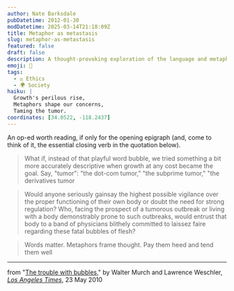 ```yaml
---
author: Nate Barksdale
pubDatetime: 2012-01-30
modDatetime: 2025-03-14T21:18:09Z
title: Metaphor as metastasis
slug: metaphor-as-metastasis
featured: false
draft: false
description: A thought-provoking exploration of the language and metaphors we use to discuss economic growth and regulation.
emoji: 🦠
tags:
  - ⚖️ Ethics
  - 🌍 Society
haiku: |
  Growth's perilous rise,  
  Metaphors shape our concerns,  
  Taming the tumor.
coordinates: [34.0522, -118.2437]
---
```


An op-ed worth reading, if only for the opening epigraph (and, come to think of it, the essential closing verb in the quotation below).

> What if, instead of that playful word bubble, we tried something a bit more accurately descriptive when growth at any cost became the goal. Say, "tumor": "the dot-com tumor," "the subprime tumor," "the derivatives tumor

> Would anyone seriously gainsay the highest possible vigilance over the proper functioning of their own body or doubt the need for strong regulation? Who, facing the prospect of a tumorous outbreak or living with a body demonstrably prone to such outbreaks, would entrust that body to a band of physicians blithely committed to laissez faire regarding these fatal bubbles of flesh?

> Words matter. Metaphors frame thought. Pay them heed and tend them well

---

from "[The trouble with bubbles](https://www.google.com/search?q=%22The%20trouble%20with%20bubbles%22%20articles.latimes.com)," by Walter Murch and Lawrence Weschler, [_Los Angeles Times_](http://web.archive.org/web/20170624104351/http://articles.latimes.com/2010/may/23/opinion/la-oe-weschler-bubble-20100523), 23 May 2010
